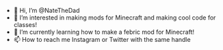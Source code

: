 - 👋 Hi, I’m @NateTheDad
- 👀 I’m interested in making mods for Minecraft and making cool code for classes!
- 🌱 I’m currently learning how to make a febric mod for Minecraft!
- 📫 How to reach me Instagram or Twitter with the same handle

<!---
NateTheDad/NateTheDad is a ✨ special ✨ repository because its `README.md` (this file) appears on your GitHub profile.
You can click the Preview link to take a look at your changes.
--->
